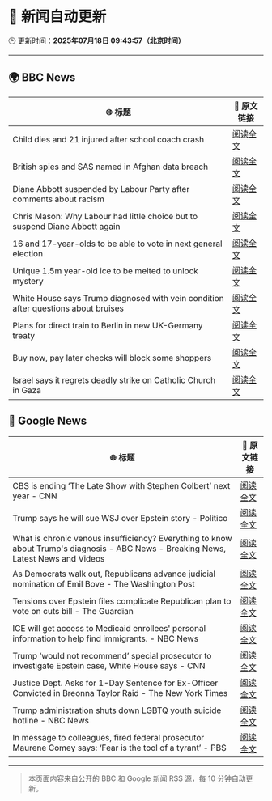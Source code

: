 # 🧠 新闻自动更新

🕒 更新时间：**2025年07月18日 09:43:57（北京时间）**

---

## 🌍 BBC News

| 🌐 标题 | 🔗 原文链接 |
|--------|-------------|
| Child dies and 21 injured after school coach crash | [阅读全文](https://www.bbc.com/news/articles/ckg538x0lm5o) |
| British spies and SAS named in Afghan data breach | [阅读全文](https://www.bbc.com/news/articles/cj4ek9njknvo) |
| Diane Abbott suspended by Labour Party after comments about racism | [阅读全文](https://www.bbc.com/news/articles/c4g8v33g1dgo) |
| Chris Mason: Why Labour had little choice but to suspend Diane Abbott again | [阅读全文](https://www.bbc.com/news/articles/cz9k7yje44eo) |
| 16 and 17-year-olds to be able to vote in next general election | [阅读全文](https://www.bbc.com/news/articles/c628ep4j5kno) |
| Unique 1.5m year-old ice to be melted to unlock mystery | [阅读全文](https://www.bbc.com/news/articles/c5ygwd6yj28o) |
| White House says Trump diagnosed with vein condition after questions about bruises | [阅读全文](https://www.bbc.com/news/articles/c1jw1pdyp0jo) |
| Plans for direct train to Berlin in new UK-Germany treaty | [阅读全文](https://www.bbc.com/news/articles/cq6m10g7e35o) |
| Buy now, pay later checks will block some shoppers | [阅读全文](https://www.bbc.com/news/articles/cwygjvd67plo) |
| Israel says it regrets deadly strike on Catholic Church in Gaza | [阅读全文](https://www.bbc.com/news/articles/cy8ge7vllw9o) |

## 📰 Google News

| 🌐 标题 | 🔗 原文链接 |
|--------|-------------|
| CBS is ending ‘The Late Show with Stephen Colbert’ next year - CNN | [阅读全文](https://news.google.com/rss/articles/CBMickFVX3lxTE1HWlBiNXBGSG9fRV9iSVBhWUpSR2YzVGhEVHNsVTBtYWFCcERCTm00VE9VQUVwSjFqT0F0TG5FdUxqRzNwcUFMaUxvQmN5NEh2dzlUVEdvZ2ZkdFdWSjZZMDJhcVFWdzUzVnJ2U0lGRC04UdIBd0FVX3lxTE9fUXRZYXBETGp5SUhjUExZZ1ZpZVFLZ0FacEU1b285M1luNzVvaVBGQ2FnNkhJLWJnblVuekxZMnQxVnNUb2ZDc2dYZHU0Ul9GcEZ1MTkzcGVsVmV0T1R4TjdQdHVOODhlMHFKQ0w4ZDZGUjJBVmdn?oc=5) |
| Trump says he will sue WSJ over Epstein story - Politico | [阅读全文](https://news.google.com/rss/articles/CBMinwFBVV95cUxOTVhMM0ZWQk9TZFQ4TGdfSHhVem1uMlB5QXFtbW1QUHZtSmh3dGRKS3FkT212YVNNanJfRFZMYnpndWljNzRDMHVCVnA3X2RSYkRka2V0Q05rc1BPcG43Y0lRZldxMDFfRHF6aGpIMDlsWFNYdTdpRU5qWXF3aVpsb0cxMkNyOEdzV2NYeWtRaEpvaE1UbWlybENyYV9HcXc?oc=5) |
| What is chronic venous insufficiency? Everything to know about Trump's diagnosis - ABC News - Breaking News, Latest News and Videos | [阅读全文](https://news.google.com/rss/articles/CBMimgFBVV95cUxPOHU2SlUwSWo2SjlKcGVTOGxXQzdZNjl1YTc4NXFOMzJHRTdwOWtUektmdkgxX0ZqQzRhTk9weXk2eW5nYlNZUFdmSEdUQTlvLTJxbVZZdjZZTXFVdmFfUFJ4T253QlViTUhBSzlXelpBUXJDdGhvNHgtT0Z0VndKT055YzVvT0Mycl9KWmRDcUVOSFpsejR2QTBR0gGfAUFVX3lxTFBrWGFZWW9oN3R2RVpBZUNuekxTZjQ1ajBGbF9QajhoeDNIQTc5UVh4MWVMX3htMld1UkYxMmZEUERyaUhndmhfUXhqYnFoVnpEVnhqdnhxSW1BUHpoUGVnUVhvOHBicDlxSmRERWJRY1I2dm1uSWtoOWYxVlZDUmEtRl9lTjdVTVNaZnF5RmZPYVdBNVh5Q2UzdTdidEJmMA?oc=5) |
| As Democrats walk out, Republicans advance judicial nomination of Emil Bove - The Washington Post | [阅读全文](https://news.google.com/rss/articles/CBMirAFBVV95cUxQTEpZUU9VeTNvNVAxZzNWdlJMRTFlYkZRa1EzOXE4R1NXb1VBUnQtWFNrTHNfUEZ5Rlc5LXRndzdkSWdzYTB6NGs5aGFrVFNKUjdnLXkzUHRrWFAwazZvdVhHRkp1QlFDUVYxamRrX3M5QVYtT0hhNjZiUC0yOVkyUUdXYnAya29YV1JaRW1BVzRvdFdyZ1pYcXZ0Q0hSYjllcjRWTjdiT0czZUNU?oc=5) |
| Tensions over Epstein files complicate Republican plan to vote on cuts bill - The Guardian | [阅读全文](https://news.google.com/rss/articles/CBMigwFBVV95cUxPcmZPN1NCWXB4cXZXU3RwQ0g1dHNWcXBDeDBDV092b2kwYXRxRFlxclc5OElQU3JFR3MzbVk0UzB1OHgxOXVkVndtOXNkejJHRWQ2Z25fNTREY0NQd2dQSkNwRWNncEptaVVjV0VOejNqM18zbWFzdG1neHdIMDJfM1FIUQ?oc=5) |
| ICE will get access to Medicaid enrollees' personal information to help find immigrants. - NBC News | [阅读全文](https://news.google.com/rss/articles/CBMijgFBVV95cUxQdVZJaVlOSVg0OWljcC1GV0hyazl4a1lNWjVSZDNvR1FtSEtBX1ZSZFQ1M1FrOHBXVWR6Y1BQd1I1SnA0bEFRalIzeklIWlJQSFJtVENCNEdGR3lHam5aNFR6eXZ3ZzVEdmRseDQ2NFNCT05DUTQ1bERzT1ZJMGRaMWViTHE2SksxdGV4YlFn0gFWQVVfeXFMT1RTMzk1TTFKNjR4ZjB0a2ZQX2VjMHpwdkZpVHVNNHEwSFVsQzVSLW1UeDlkODdpblFSVnAzQzJ2VV85Q0pOOVpYRndEdklvdThwNDcwV2c?oc=5) |
| Trump ‘would not recommend’ special prosecutor to investigate Epstein case, White House says - CNN | [阅读全文](https://news.google.com/rss/articles/CBMihwFBVV95cUxQX1lCUnA5YnJxQjBDbjdyMUt4M1hLTlZUWEhVbUtnWUVLdTBScUlzaUZPeDM4WGRYUk1rakptTVVhNnZWYmpEN3AyZVQzbVFzdHZmOFBLYjV4cS1ROWRWUW1wUm5oWU85bGFrYTMwa1FYMW9nTTU0Z0k1c19EZGhWQjhFWURQNEnSAYwBQVVfeXFMTWgwUmM5OFpLajBHb2I0ZlNrQlR2M3FFM2xHbGctNGJ1Z0VOV1dqU0RpWlhfbU9hbldpQkNqSFB0WDlvOXRPUF9VTl82dGozUmhtLU9FNVZYMzZSZWNVV19PRlhVT09QRndFZ2hwUzlYZVh5bHRSUEV1MnZLbS1wdEFsMkpOS1NEbEFKNkE?oc=5) |
| Justice Dept. Asks for 1-Day Sentence for Ex-Officer Convicted in Breonna Taylor Raid - The New York Times | [阅读全文](https://news.google.com/rss/articles/CBMirgFBVV95cUxQdTJ0SW9odEh1VDdaX1NQb3FKeUNETkNOMFBvZUFYVmZmN0sweEtaQzNfNkxKTk9ISktNRjdSaENiUV82MjAzelM4bUIzeWxPb0hUdldKbmVEWklpQUM5eDFLQjNkR1d4c194Z002MkhxZ1R5TmZBcjI3YnZZajNKak9VcUNmaTZvUHZrT3pTZkdBZnJkNWYxWW50Q0g5UV85VHpjRXBNLW53cEZLTUE?oc=5) |
| Trump administration shuts down LGBTQ youth suicide hotline - NBC News | [阅读全文](https://news.google.com/rss/articles/CBMinAFBVV95cUxPQkJFbHJBSFMzd1pxMi1vREozSVBaM2JUNEoyakkxTHlIU2ZJS19wZUhiZGVaNWQxeWg1QWhBdjJ3MmJYbXhNbkRQcmZ4X3hPaVZWQzEzTkRzLUpZZHE0NHJMQjJieW5KdGRqSlVuWTRDWjgtb1ZWZ3E5eDJubldxWDdzLThobGx1U1ZiYS0xZ0xvNmFiX1M0SWxmNzfSAVZBVV95cUxNbi01R1dEbWg5X2tGc2hWUmZySDFqcUswbHdhX2IzT2ktS3ZzVVVJT2RBUXJzVHFrTFh0anhMTDNvMUtoTXA1cVNfUXpsMW5JZTBNalJhUQ?oc=5) |
| In message to colleagues, fired federal prosecutor Maurene Comey says: ‘Fear is the tool of a tyrant’ - PBS | [阅读全文](https://news.google.com/rss/articles/CBMipgFBVV95cUxNcWtFWnI3TU1sb1FBbms2YXFqMS1Qckw1STlIemN5SFVpYzNjR1JHYVlQMFU4SFVqZkduUkIzcWVheG5MZnRtRFl5bGVGUGxYcWtWMXpKdFFtd1VOVUhRU0ltcDVFN3JpWEFLZ01Td0prZGNvYVdORTBEZEFJTUZTaWlWdzZWNDM0UEpuM2ZYT1B4QTZURzRxeUxqeTEtUDZIYmIycF9n0gGrAUFVX3lxTE43Zk9yand2ZmpQZ0lwYTVyTHV6Q2tfUnNSSmliZ0JORGpKVURKeWY0U1k5TWd1d0pHVzIzZlR4MWNvaFR6em84NGJpRmxyVDBPS3NSbmp5Z19IT1ZVVjdfTExlajZvT2wxWi1CMFVmVGpBR2dnYUNDS0dqUXktNHhUVVFMNzhOdHlYcWh3UldVVXVsQ0IxZEdNTm1pR18tdWl1aVQ2c3RxWU5yZw?oc=5) |

---
> 本页面内容来自公开的 BBC 和 Google 新闻 RSS 源，每 10 分钟自动更新。